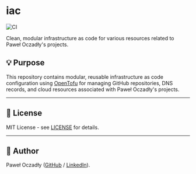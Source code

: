# iac

![CI](https://github.com/paweloczadly/iac/actions/workflows/ci.yml/badge.svg)

Clean, modular infrastructure as code for various resources related to Paweł Oczadły's projects.

## 💡 Purpose

This repository contains modular, reusable infrastructure as code configuration using [OpenTofu](https://opentofu.org/) for managing GitHub repositories, DNS records, and cloud resources associated with Paweł Oczadły's projects.

---

## 📄 License

MIT License - see [LICENSE](LICENSE) for details.

---

## 👤 Author

Paweł Oczadły ([GitHub](https://github.com/paweloczadly) / [LinkedIn](https://linkedin.com/in/paweloczadly)).
